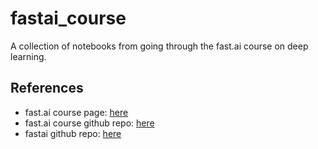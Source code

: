 # fastai_course
A collection of notebooks from going through the fast.ai course on deep learning.

## References
* fast.ai course page: [here](https://course.fast.ai)
* fast.ai course github repo: [here](https://github.com/fastai/course-v3)
* fastai github repo: [here](https://github.com/fastai/fastai)